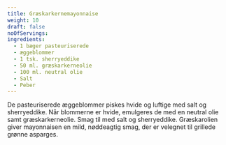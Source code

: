 ```yaml
---
title: Græskarkernemayonnaise
weight: 10
draft: false
noOfServings: 
ingredients:
  - 1 bæger pasteuriserede
  - æggeblommer
  - 1 tsk. sherryeddike
  - 50 ml. græskarkerneolie
  - 100 ml. neutral olie
  - Salt
  - Peber
---
```


De pasteuriserede æggeblommer piskes hvide og luftige med salt og
sherryeddike. Når blommerne er hvide, emulgeres de med en neutral olie
samt græskarkerneolie. Smag til med salt og sherryeddike. Græskarolien
giver mayonnaisen en mild, nøddeagtig smag, der er velegnet til grillede
grønne asparges.

